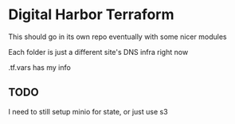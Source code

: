 # Digital Harbor Terraform

This should go in its own repo eventually with some nicer modules

Each folder is just a different site's DNS infra right now

.tf.vars has my info

## TODO

I need to still setup minio for state, or just use s3
